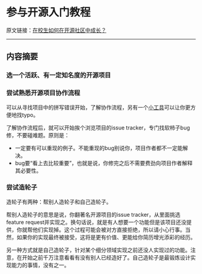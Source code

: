 # 参与开源入门教程

原文链接：[在校生如何在开源社区中成长？](https://www.zhihu.com/question/336820269/answer/762430975)

- - -

## 内容摘要

### 选一个活跃、有一定知名度的开源项目

### 尝试熟悉开源项目协作流程

可以从寻找项目中的拼写错误开始，了解协作流程，另有一个[小工具](https://github.com/jsoref/spelling)可以让你更方便地找typo。

了解协作流程后，就可以开始挨个浏览项目的issue tracker，专门找软柿子bug修，不要碰难题。原则是：

- 一定要有可以重现的例子。不能重现的bug别说你，项目作者都不一定能解决。
- bug要“看上去比较重要”，也就是说，你修完之后不需要费劲向项目作者解释其必要性。

### 尝试造轮子

造轮子有两种：帮别人造轮子和自己造轮子。

帮别人造轮子的意思是说，你翻著名开源项目的issue tracker，从里面挑选feature request并实现之。换句话说，就是有人想要一个功能但是该项目还没提供，你就帮他们实现掉。这个过程可能会被对方直接拒绝，所以请小心行事。当然，如果你的实现最终被接受，这将是更有价值、更能给你简历增光添彩的经历。

另一种方式就是自己造轮子，针对某个细分领域实现之前还没人实现过的功能。注意，在开始之前千万注意看看有没有别人已经造好了。自己造轮子是最锻炼设计实现能力的事情，没有之一。
